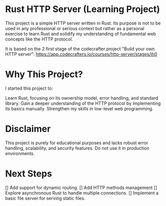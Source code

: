 # Rust HTTP Server (Learning Project)

This project is a simple HTTP server written in Rust.
Its purpose is not to be used in any professional or serious context
but rather as a personal exercise to learn Rust and solidify my understanding of fundamental web concepts like the HTTP protocol.

It is based on the 2 first stage of the codecrafter project "Build your own HTTP server":
    https://app.codecrafters.io/courses/http-server/stages/ih0

# Why This Project?

I started this project to:

Learn Rust, focusing on its ownership model, error handling, and standard library.
Gain a deeper understanding of the HTTP protocol by implementing its basics manually.
Strengthen my skills in low-level web programming.

# Disclaimer
This project is purely for educational purposes and lacks robust error handling, scalability, and security features. Do not use it in production environments.

# Next Steps
 [] Add support for dynamic routing.
 [] Add HTTP methods management
 [] Explore asynchronous Rust to handle multiple connections.
 [] Implement a basic file server for serving static files.
